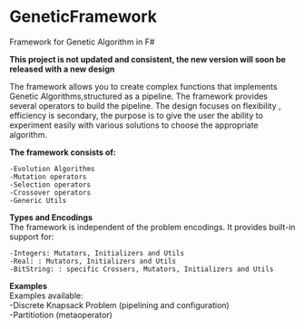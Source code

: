 # GeneticFramework
Framework for Genetic Algorithm in F# 

**This project is not updated and consistent, the new version will soon be released with a new design**

The framework allows you to create complex functions that implements Genetic Algorithms,structured as a pipeline.
The framework provides several operators to build the pipeline. The design focuses on flexibility , efficiency is secondary, the purpose is to give the user the ability to experiment easily with various solutions to choose the appropriate algorithm.

**The framework consists of:**  

	-Evolution Algorithms
	-Mutation operators
	-Selection operators
	-Crossover operators
	-Generic Utils
	
**Types and Encodings**  
The framework is independent of the problem encodings. It provides built-in support for:  

	-Integers: Mutators, Initializers and Utils
	-Real: : Mutators, Initializers and Utils
	-BitString: : specific Crossers, Mutators, Initializers and Utils
	
**Examples**  
Examples available:   
	-Discrete Knapsack Problem (pipelining and configuration)  
	-Partitiotion (metaoperator)

